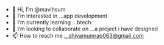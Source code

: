- 👋 Hi, I’m @mavihsum
- 👀 I’m interested in ...app development
- 🌱 I’m currently learning ...btech
- 💞️ I’m looking to collaborate on ...a project i have designed
- 📫 How to reach me ...shivamumrao063@gmail.com

<!---
mavihsum/mavihsum is a ✨ special ✨ repository because its `README.md` (this file) appears on your GitHub profile.
You can click the Preview link to take a look at your changes.
--->
